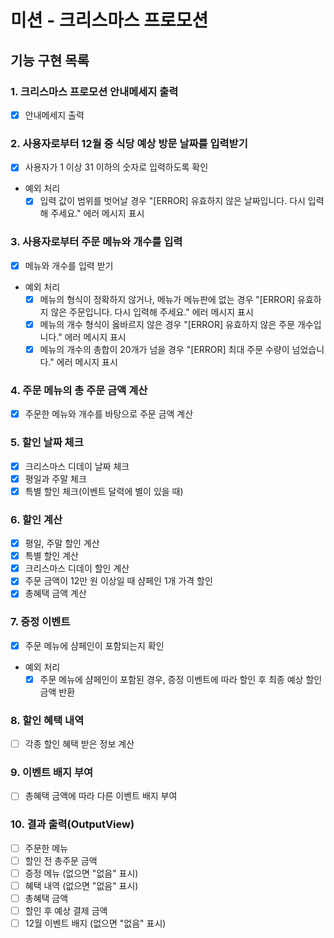 # 미션 - 크리스마스 프로모션

## 기능 구현 목록

### 1. 크리스마스 프로모션 안내메세지 출력
  - [x] 안내메세지 출력

### 2. 사용자로부터 12월 중 식당 예상 방문 날짜를 입력받기
  - [x] 사용자가 1 이상 31 이하의 숫자로 입력하도록 확인

  - 예외 처리
    - [x] 입력 값이 범위를 벗어날 경우 "[ERROR] 유효하지 않은 날짜입니다. 다시 입력해 주세요." 에러 메시지 표시

### 3. 사용자로부터 주문 메뉴와 개수를 입력
  - [x] 메뉴와 개수를 입력 받기

  - 예외 처리
    - [x] 메뉴의 형식이 정확하지 않거나, 메뉴가 메뉴판에 없는 경우 "[ERROR] 유효하지 않은 주문입니다. 다시 입력해 주세요." 에러 메시지 표시
    - [x] 메뉴의 개수 형식이 옳바르지 않은 경우 "[ERROR] 유효하지 않은 주문 개수입니다." 에러 메시지 표시
    - [x] 메뉴의 개수의 총합이 20개가 넘을 경우 "[ERROR] 최대 주문 수량이 넘었습니다." 에러 메시지 표시

### 4. 주문 메뉴의 총 주문 금액 계산
  - [x] 주문한 메뉴와 개수를 바탕으로 주문 금액 계산

### 5. 할인 날짜 체크
  - [x] 크리스마스 디데이 날짜 체크
  - [x] 평일과 주말 체크
  - [x] 특별 할인 체크(이벤트 달력에 별이 있을 때)

### 6. 할인 계산
  - [x] 평일, 주말 할인 계산
  - [x] 특별 할인 계산
  - [x] 크리스마스 디데이 할인 계산
  - [x] 주문 금액이 12만 원 이상일 때 샴페인 1개 가격 할인
  - [x] 총혜택 금액 계산

### 7. 증정 이벤트
  - [x] 주문 메뉴에 샴페인이 포함되는지 확인

  - 예외 처리
    - [x] 주문 메뉴에 샴페인이 포함된 경우, 증정 이벤트에 따라 할인 후 최종 예상 할인 금액 반환

### 8. 할인 혜택 내역
  - [ ] 각종 할인 혜택 받은 정보 계산

### 9. 이벤트 배지 부여
  - [ ] 총혜택 금액에 따라 다른 이벤트 배지 부여

### 10. 결과 출력(OutputView)
  - [ ] 주문한 메뉴
  - [ ] 할인 전 총주문 금액
  - [ ] 증정 메뉴 (없으면 "없음" 표시)
  - [ ] 혜택 내역 (없으면 "없음" 표시)
  - [ ] 총혜택 금액
  - [ ] 할인 후 예상 결제 금액
  - [ ] 12월 이벤트 배지 (없으면 "없음" 표시)